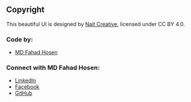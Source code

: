 ## Copyright

This beautiful UI is designed by [Nait Creative](https://www.figma.com/community/file/1111919284446759426), licensed under CC BY 4.0.

### Code by:
- [MD Fahad Hosen](https://github.com/Fahad-Hosen)

### Connect with MD Fahad Hosen:
- [LinkedIn](https://www.linkedin.com/in/md-fahad-hosen-bb3637278/)
- [Facebook](https://www.facebook.com/FahadHosendev)
- [GitHub](https://github.com/Fahad-Hosen)
